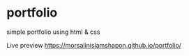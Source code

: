 # portfolio
simple portfolio using html &amp; css

Live preview
https://morsalinislamshapon.github.io/portfolio/
